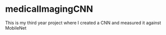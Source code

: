 # medicalImagingCNN
This is my third year project where I created a CNN and measured it against MobileNet
